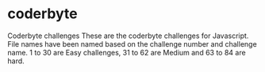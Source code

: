 # coderbyte
Coderbyte challenges
These are the coderbyte challenges for Javascript.
File names have been named based on the challenge number and challenge name.
1 to 30 are Easy challenges, 31 to 62 are Medium and 63 to 84 are hard.
